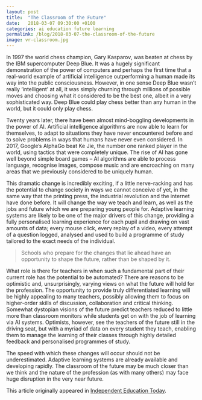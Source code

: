 ```yaml
---
layout: post
title:  "The Classroom of the Future"
date:   2018-03-07 09:30:00 +0100
categories: ai education future learning
permalink: /blog/2018-03-07-the-classroom-of-the-future
image: vr-classroom.jpg
---
```


In 1997 the world chess champion, Gary Kasparov, was beaten at chess by the IBM supercomputer Deep Blue. It was a hugely significant demonstration of the power of computers and perhaps the first time that a real-world example of artificial intelligence outperforming a human made its way into the public consciousness. However, in one sense Deep Blue wasn’t really ‘intelligent’ at all, it was simply churning through millions of possible moves and choosing what it considered to be the best one, albeit in a very sophisticated way. Deep Blue could play chess better than any human in the world, but it could only play chess.

Twenty years later, there have been almost mind-boggling developments in the power of AI. Artificial intelligence algorithms are now able to learn for themselves, to adapt to situations they have never encountered before and to solve problems in ways that humans have never even considered. In 2017, Google’s AlphaGo beat Ke Jie, the number one ranked player in the world, using tactics that were completely unique. The rise of AI has gone well beyond simple board games – AI algorithms are able to process language, recognise images, compose music and are encroaching on many areas that we previously considered to be uniquely human.

This dramatic change is incredibly exciting, if a little nerve-racking and has the potential to change society in ways we cannot conceive of yet, in the same way that the printing press, the industrial revolution and the internet have done before. It will change the way we teach and learn, as well as the jobs and future which we are preparing young people for. Adaptive learning systems are likely to be one of the major drivers of this change, providing a fully personalised learning experience for each pupil and drawing on vast amounts of data; every mouse click, every replay of a video, every attempt of a question logged, analysed and used to build a programme of study tailored to the exact needs of the individual.

>Schools who prepare for the changes that lie ahead have an opportunity to shape the future, rather than be shaped by it.

What role is there for teachers in when such a fundamental part of their current role has the potential to be automated? There are reasons to be optimistic and, unsurprisingly, varying views on what the future will hold for the profession. The opportunity to provide truly differentiated learning will be highly appealing to many teachers, possibly allowing them to focus on higher-order skills of discussion, collaboration and critical thinking. Somewhat dystopian visions of the future predict teachers reduced to little more than classroom monitors while students get on with the job of learning via AI systems. Optimists, however, see the teachers of the future still in the driving seat, but with a myriad of data on every student they teach, enabling them to manage the learning of their classes through highly detailed feedback and personalised programmes of study.

The speed with which these changes will occur should not be underestimated. Adaptive learning systems are already available and developing rapidly. The classroom of the future may be much closer than we think and the nature of the profession (as with many others) may face huge disruption in the very near future.

This article originally appeared in [Independent Education Today](https://ie-today.co.uk/Article/the-classroom-of-the-future).
